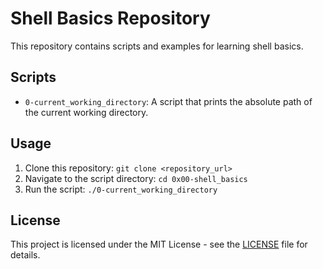 # Shell Basics Repository

This repository contains scripts and examples for learning shell basics.

## Scripts

- `0-current_working_directory`: A script that prints the absolute path of the current working directory.

## Usage

1. Clone this repository: `git clone <repository_url>`
2. Navigate to the script directory: `cd 0x00-shell_basics`
3. Run the script: `./0-current_working_directory`

## License

This project is licensed under the MIT License - see the [LICENSE](LICENSE) file for details.

